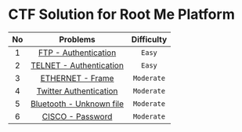 # CTF Solution for Root Me Platform

| **No** | **Problems** | **Difficulty** |
| :----: | :----------: | :------------: |
| 1	 | [FTP - Authentication](https://github.com/aveenain/CTF-Solution/tree/main/Root%20Me/Network/FTP%20-%20Authentication_Complete) | `Easy` |
| 2	 | [TELNET - Authentication](https://github.com/aveenain/CTF-Solution/tree/main/Root%20Me/Network/TELNET%20-%20Authentication_Complete) | `Easy` |
| 3	 | [ETHERNET - Frame](https://github.com/aveenain/CTF-Solution/tree/main/Root%20Me/Network/ETHERNET%20-%20Frame_Complete) | `Moderate` |
| 4	 | [Twitter Authentication](https://github.com/aveenain/CTF-Solution/tree/main/Root%20Me/Network/Twitter%20Authentication_Complete) | `Moderate` |
| 5	 | [Bluetooth - Unknown file](https://github.com/aveenain/CTF-Solution/tree/main/Root%20Me/Network/Bluetooth%20-%20Unknown%20file_Complete) | `Moderate` |
| 6	 | [CISCO - Password](https://github.com/aveenain/CTF-Solution/tree/main/Root%20Me/Network/CISCO%20-%20Password_Complete) | `Moderate` |

